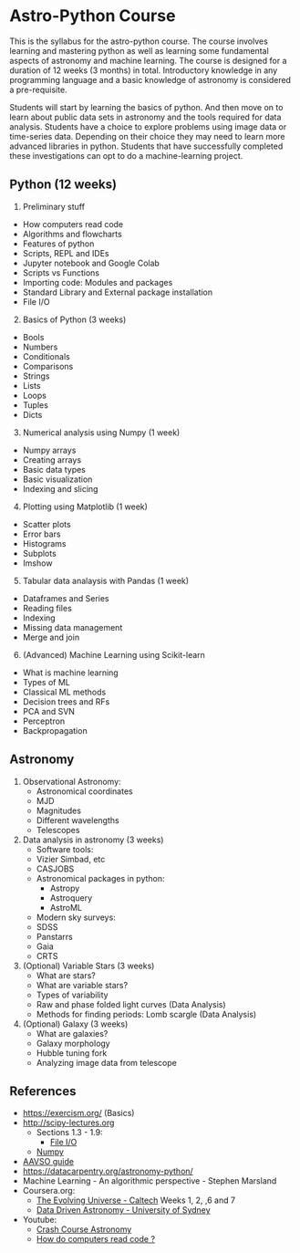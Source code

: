 # Astro-Python Course

This is the syllabus for the astro-python course. The course involves learning and mastering python as well as learning some fundamental aspects of astronomy and machine learning. The course is designed for a duration of 12 weeks (3 months) in total. Introductory knowledge in any programming language and a basic knowledge of astronomy is considered a pre-requisite.

Students will start by learning the basics of python. And then move on to learn about public data sets in astronomy and the tools required for data analysis.
Students have a choice to explore problems using image data or time-series data. Depending on their choice they may need to learn more advanced libraries in python.
Students that have successfully completed these investigations can opt to do a machine-learning project.

## Python (12 weeks)

1. Preliminary stuff
  + How computers read code
  + Algorithms and flowcharts
  + Features of python
  + Scripts, REPL and IDEs
  + Jupyter notebook and Google Colab
  + Scripts vs Functions
  + Importing code: Modules and packages
  + Standard Library and External package installation
  + File I/O
2. Basics of Python (3 weeks)
  + Bools
  + Numbers
  + Conditionals
  + Comparisons
  + Strings
  + Lists
  + Loops
  + Tuples
  + Dicts
3. Numerical analysis using Numpy (1 week)
  + Numpy arrays
  + Creating arrays
  + Basic data types
  + Basic visualization
  + Indexing and slicing
4. Plotting using Matplotlib (1 week)
  + Scatter plots
  + Error bars
  + Histograms
  + Subplots
  + Imshow
5. Tabular data analaysis with Pandas (1 week)
  + Dataframes and Series
  + Reading files
  + Indexing
  + Missing data management
  + Merge and join
6. (Advanced) Machine Learning using Scikit-learn
  + What is machine learning
  + Types of ML
  + Classical ML methods
  + Decision trees and RFs
  + PCA and SVN
  + Perceptron
  + Backpropagation

## Astronomy

1. Observational Astronomy:
    + Astronomical coordinates
    + MJD
    + Magnitudes
    + Different wavelengths
    + Telescopes
2. Data analysis in astronomy (3 weeks)
    + Software tools:
	+ Vizier Simbad, etc
	+ CASJOBS
	+ Astronomical packages in python:
	    + Astropy
	    + Astroquery
	    + AstroML
    + Modern sky surveys:
	+ SDSS
	+ Panstarrs
	+ Gaia
	+ CRTS
3. (Optional) Variable Stars (3 weeks)
    + What are stars?
    + What are variable stars?
    + Types of variability
    + Raw and phase folded light curves (Data Analysis)
    + Methods for finding periods: Lomb scargle (Data Analysis)
4. (Optional) Galaxy (3 weeks)
    + What are galaxies?
    + Galaxy morphology
    + Hubble tuning fork
    + Analyzing image data from telescope

## References

+ https://exercism.org/ (Basics)
+ http://scipy-lectures.org
	+ Sections 1.3 - 1.9:
		+ [File I/O](http://scipy-lectures.org/intro/language/io.html#iterating-over-a-file)
	+ [Numpy](http://scipy-lectures.org/intro/numpy/array_object.html)
+ [AAVSO guide](aavsoguide.pdf)
+ https://datacarpentry.org/astronomy-python/
+ Machine Learning - An algorithmic perspective - Stephen Marsland
+ Coursera.org:
	+ [The Evolving Universe - Caltech](https://www.coursera.org/learn/evolvinguniverse) Weeks 1, 2, ,6 and 7
	+ [Data Driven Astronomy - University of Sydney](https://www.coursera.org/learn/data-driven-astronomy)
+ Youtube:
    + [Crash Course Astronomy](https://youtube.com/playlist?list=PL8dPuuaLjXtPAJr1ysd5yGIyiSFuh0mIL)
    + [How do computers read code ?](https://www.youtube.com/watch?v=QXjU9qTsYCc)
